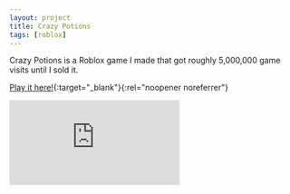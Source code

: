 ```yaml
---
layout: project
title: Crazy Potions
tags: [roblox]
---
```


<p>Crazy Potions is a Roblox game I made that got roughly 5,000,000 game visits until I sold it.</p>

[Play it here!](https://www.roblox.com/games/7083879968/HUNT-Crazy-Potions){:target="_blank"}{:rel="noopener noreferrer"}

<div class="responsive-video">
    <iframe src="https://www.youtube.com/embed/WJOwyNHjLug" title="YouTube video player" frameborder="0" allow="accelerometer; autoplay; clipboard-write; encrypted-media; gyroscope; picture-in-picture; web-share" allowfullscreen></iframe>
</div>